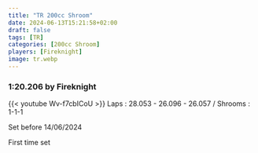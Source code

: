 ```yaml
---
title: "TR 200cc Shroom"
date: 2024-06-13T15:21:58+02:00
draft: false
tags: [TR]
categories: [200cc Shroom]
players: [Fireknight]
image: tr.webp
---
```

### 1:20.206 by Fireknight

{{< youtube Wv-f7cbICoU >}}
Laps : 28.053 - 26.096 - 26.057 /
Shrooms : 1-1-1

Set before 14/06/2024

First time set